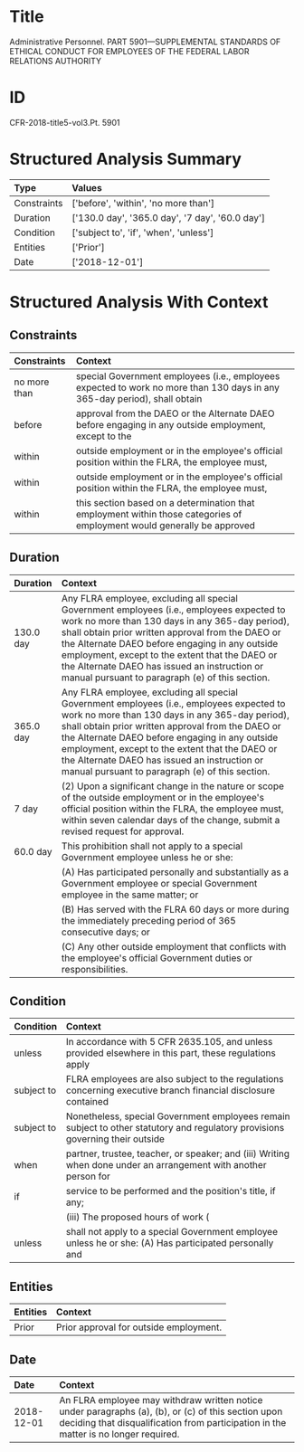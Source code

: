 # Title

 Administrative Personnel. PART 5901—SUPPLEMENTAL STANDARDS OF ETHICAL CONDUCT FOR EMPLOYEES OF THE FEDERAL LABOR RELATIONS AUTHORITY


# ID

 CFR-2018-title5-vol3.Pt. 5901


# Structured Analysis Summary

| Type        | Values                                          |
|:------------|:------------------------------------------------|
| Constraints | ['before', 'within', 'no more than']            |
| Duration    | ['130.0 day', '365.0 day', '7 day', '60.0 day'] |
| Condition   | ['subject to', 'if', 'when', 'unless']          |
| Entities    | ['Prior']                                       |
| Date        | ['2018-12-01']                                  |


# Structured Analysis With Context

 


## Constraints

| Constraints   | Context                                                                                                                   |
|:--------------|:--------------------------------------------------------------------------------------------------------------------------|
| no more than  | special Government employees (i.e., employees expected to work no more than 130 days in any 365-day period), shall obtain |
| before        | approval from the DAEO or the Alternate DAEO before engaging in any outside employment, except to the                     |
| within        | outside employment or in the employee's official position within  the FLRA, the employee must,                            |
| within        | outside employment or in the employee's official position within  the FLRA, the employee must,                            |
| within        | this section based on a determination that employment within those categories of employment would generally be approved   |


## Duration

| Duration   | Context                                                                                                                                                                                                                                                                                                                                                                                                  |
|:-----------|:---------------------------------------------------------------------------------------------------------------------------------------------------------------------------------------------------------------------------------------------------------------------------------------------------------------------------------------------------------------------------------------------------------|
| 130.0 day  | Any FLRA employee, excluding all special Government employees (i.e., employees expected to work no more than 130 days in any 365-day period), shall obtain prior written approval from the DAEO or the Alternate DAEO before engaging in any outside employment, except to the extent that the DAEO or the Alternate DAEO has issued an instruction or manual pursuant to paragraph (e) of this section. |
| 365.0 day  | Any FLRA employee, excluding all special Government employees (i.e., employees expected to work no more than 130 days in any 365-day period), shall obtain prior written approval from the DAEO or the Alternate DAEO before engaging in any outside employment, except to the extent that the DAEO or the Alternate DAEO has issued an instruction or manual pursuant to paragraph (e) of this section. |
| 7 day      | (2) Upon a significant change in the nature or scope of the outside employment or in the employee's official position within the FLRA, the employee must, within seven calendar days of the change, submit a revised request for approval.                                                                                                                                                               |
| 60.0 day   | This prohibition shall not apply to a special Government employee unless he or she:                                                                                                                                                                                                                                                                                                                      |
|            |           (A) Has participated personally and substantially as a Government employee or special Government employee in the same matter; or                                                                                                                                                                                                                                                               |
|            |           (B) Has served with the FLRA 60 days or more during the immediately preceding period of 365 consecutive days; or                                                                                                                                                                                                                                                                               |
|            |           (C) Any other outside employment that conflicts with the employee's official Government duties or responsibilities.                                                                                                                                                                                                                                                                            |


## Condition

| Condition   | Context                                                                                                                        |
|:------------|:-------------------------------------------------------------------------------------------------------------------------------|
| unless      | In accordance with 5 CFR 2635.105, and  unless provided elsewhere in this part, these regulations apply                        |
| subject to  | FLRA employees are also  subject to the regulations concerning executive branch financial disclosure contained                 |
| subject to  | Nonetheless, special Government employees remain  subject to other statutory and regulatory provisions governing their outside |
| when        | partner, trustee, teacher, or speaker; and (iii) Writing when done under an arrangement with another person for                |
| if          | service to be performed and the position's title, if  any;                                                                     |
|             |           (iii) The proposed hours of work (                                                                                   |
| unless      | shall not apply to a special Government employee unless he or she: (A) Has participated personally and                         |


## Entities

| Entities   | Context                                 |
|:-----------|:----------------------------------------|
| Prior      | Prior  approval for outside employment. |


## Date

| Date       | Context                                                                                                                                                                                    |
|:-----------|:-------------------------------------------------------------------------------------------------------------------------------------------------------------------------------------------|
| 2018-12-01 | An FLRA employee may withdraw written notice under paragraphs (a), (b), or (c) of this section upon deciding that disqualification from participation in the matter is no longer required. |


